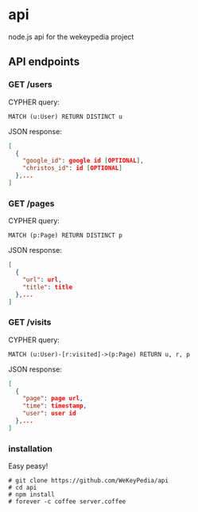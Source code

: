 api
===

node.js api for the wekeypedia project


## API endpoints

### GET /users

CYPHER query:

```cypher
MATCH (u:User) RETURN DISTINCT u
```

JSON response:

```json
[
  {
    "google_id": google id [OPTIONAL],
    "christos_id": id [OPTIONAL]    
  },...
]
```

### GET /pages

CYPHER query:

```cypher
MATCH (p:Page) RETURN DISTINCT p
```

JSON response:

```json
[
  {
    "url": url,
    "title": title    
  },...
]
```

### GET /visits

CYPHER query:

```cypher
MATCH (u:User)-[r:visited]->(p:Page) RETURN u, r, p
```

JSON response:

```json
[
  {
    "page": page url, 
    "time": timestamp, 
    "user": user id
  },...
]
```

### installation

Easy peasy!

```
# git clone https://github.com/WeKeyPedia/api
# cd api
# npm install
# forever -c coffee server.coffee
```
